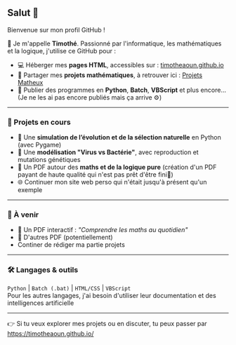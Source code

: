## Salut 👋

Bienvenue sur mon profil GitHub !

🧠 Je m'appelle **Timothé**. Passionné par l'informatique, les mathématiques et la logique, j'utilise ce GitHub pour :

- 💻 Héberger mes **pages HTML**, accessibles sur : [timotheaoun.github.io](https://timotheaoun.github.io)
- 🧮 Partager mes **projets mathématiques**, à retrouver ici : [Projets Matheux](https://timotheaoun.github.io/maths/ProjetsMatheux.html)
- 🤖 Publier des programmes en **Python**, **Batch**, **VBScript** et plus encore... (Je ne les ai pas encore publiés mais ça arrive ⚙️)

---

### 🔧 Projets en cours

- 🌱 Une **simulation de l’évolution et de la sélection naturelle** en Python (avec Pygame)
- 🦠 Une **modélisation "Virus vs Bactérie"**, avec reproduction et mutations génétiques
- 🧩 Un PDF autour des **maths et de la logique pure** (création d'un PDF payant de haute qualité qui n'est pas prêt d'être fini🥵)
- 🌐 Continuer mon site web perso qui n'était jusqu'à présent qu'un exemple

---

### 🚀 À venir

- 📘 Un PDF interactif : *"Comprendre les maths au quotidien"* 
- 📘 D'autres PDF (potentiellement)
- Continer de rédiger ma partie projets

---

### 🛠️ Langages & outils

`Python` | `Batch (.bat)` | `HTML/CSS` | `VBScript`  
Pour les autres langages, j'ai besoin d'utiliser leur documentation et des intelligences artificielle

---

👉 Si tu veux explorer mes projets ou en discuter, tu peux passer par https://timotheaoun.github.io/

